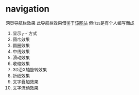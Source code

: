 # navigation
网页导航栏效果
此导航栏效果借鉴于[该网站](http://tympanus.net/Development/CreativeLinkEffects/)
但`代码`是有个人编写而成

1. 显示┌ ┘方式
2. 窗帘效果
3. 圆圈效果
4. 中线效果
5. 滑动效果
6. 收缩效果
7. 3D沿X轴旋转效果
8. 折纸效果
9. 文字叠加效果
10. 文字流动效果

